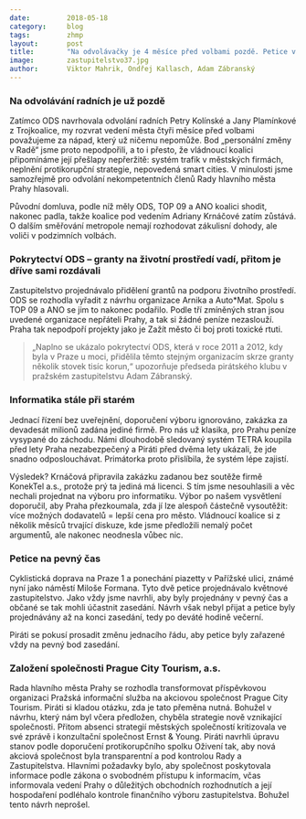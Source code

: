 ```yaml
---
date:         2018-05-18
category:     blog
tags:         zhmp
layout:       post
title:        "Na odvolávačky je 4 měsíce před volbami pozdě. Petice v pevný čas neprojednány a granty na životní prostředí zaříznuty" 
image:        zastupitelstvo37.jpg
author:       Viktor Mahrik, Ondřej Kallasch, Adam Zábranský
---
```


### Na odvolávání radních je už pozdě

Zatímco ODS navrhovala odvolání radních Petry Kolínské a Jany Plamínkové z Trojkoalice, my rozvrat vedení města čtyři měsíce před volbami považujeme za nápad, který už ničemu nepomůže. Bod „personální změny v Radě“ jsme proto nepodpořili, a to i přesto, že vládnoucí koalici připomínáme její přešlapy nepřeržitě: systém trafik v městských firmách, neplnění protikorupční strategie, nepovedená smart cities. V minulosti jsme samozřejmě pro odvolání nekompetentních členů Rady hlavního města Prahy hlasovali.

Původní domluva, podle níž měly ODS, TOP 09 a ANO koalici shodit, nakonec padla, takže koalice pod vedením Adriany Krnáčové zatím zůstává. O dalším směřování metropole nemají rozhodovat zákulisní dohody, ale voliči v podzimních volbách. 

### Pokrytectví ODS – granty na životní prostředí vadí, přitom je dříve sami rozdávali

Zastupitelstvo projednávalo přidělení grantů na podporu životního prostředí. ODS se rozhodla vyřadit z návrhu organizace Arnika a Auto*Mat. Spolu s TOP 09 a ANO se jim to nakonec podařilo. Podle tří zmíněných stran jsou uvedené organizace nepřáteli Prahy, a tak si žádné peníze nezaslouží. Praha tak nepodpoří projekty jako je Zažít město či boj proti toxické rtuti.

> „Naplno se ukázalo pokrytectví ODS, která v roce 2011 a 2012, kdy byla v Praze u moci, přidělila těmto stejným organizacím skrze granty několik stovek tisíc korun,“ upozorňuje předseda pirátského klubu v pražském zastupitelstvu Adam Zábranský.

### Informatika stále při starém

Jednací řízení bez uveřejnění, doporučení výboru ignorováno, zakázka za devadesát milionů zadána jediné firmě. Pro nás už klasika, pro Prahu peníze vysypané do záchodu. Námi dlouhodobě sledovaný systém TETRA koupila před lety Praha nezabezpečený a Piráti před dvěma lety ukázali, že jde snadno odposlouchávat. Primátorka proto přislíbila, že systém lépe zajistí. 

Výsledek? Krnáčová připravila zakázku zadanou bez soutěže firmě KonekTel a.s., protože prý ta jediná má licenci. S tím jsme nesouhlasili a věc nechali projednat na výboru pro informatiku. Výbor po našem vysvětlení doporučil, aby Praha přezkoumala, zda jí lze alespoň částečně vysoutěžit: více možných dodavatelů = lepší cena pro město. Vládnoucí koalice si z několik měsíců trvající diskuze, kde jsme předložili nemalý počet argumentů, ale nakonec neodnesla vůbec nic.

### Petice na pevný čas

Cyklistická doprava na Praze 1 a ponechání piazetty v Pařížské ulici, známé nyní jako náměstí Miloše Formana. Tyto dvě petice projednávalo květnové zastupitelstvo. Jako vždy jsme navrhli, aby byly projednány v pevný čas a občané se tak mohli účastnit zasedání. Návrh však nebyl přijat a petice byly projednávány až na konci zasedání, tedy po deváté hodině večerní. 

Piráti se pokusí prosadit změnu jednacího řádu, aby petice byly zařazené vždy na pevný bod zasedání.

### Založení společnosti Prague City Tourism, a.s.

Rada hlavního města Prahy se rozhodla transformovat příspěvkovou organizaci Pražská informační služba na akciovou společnost Prague City Tourism. Piráti si kladou otázku, zda je tato přeměna nutná. Bohužel v návrhu, který nám byl včera předložen, chyběla strategie nově vznikající společnosti. Přitom absenci strategií městských společností kritizovala ve své zprávě i konzultační společnost  Ernst & Young. Piráti navrhli úpravu stanov podle doporučení protikorupčního spolku Oživení tak, aby nová akciová společnost byla transparentní a pod kontrolou Rady a Zastupitelstva. Hlavními požadavky bylo, aby společnost poskytovala informace podle zákona o svobodném přístupu k informacím, včas informovala vedení Prahy o důležitých obchodních rozhodnutích a její hospodaření podléhalo kontrole finančního výboru zastupitelstva. Bohužel tento návrh neprošel.

